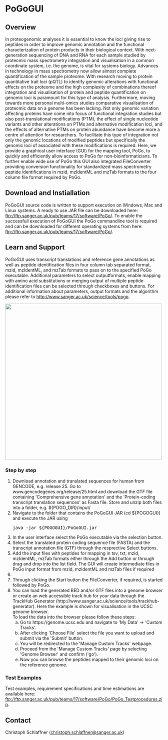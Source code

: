 # PoGoGUI

## Overview
In proteogenomic analyses it is essential to know the loci giving rise to peptides in order to improve genomic annotation and the functional characterization of protein products in their biological context. With next-generation sequencing of DNA and RNA for each sample studied by proteomic mass spectrometry integration and visualisation in a common coordinate system, i.e. the genome, is vital for systems biology. Advances in technology in mass spectrometry now allow almost complete quantification of the sample proteome. With research moving to protein quantitative trait loci (pQTL) to identify genomic alterations with functional effects on the proteome and the high complexity of combinations thereof integration and visualisation of protein and peptide quantification on genomic loci is paramount for this type of analysis. Furthermore, moving towards more personal multi-omics studies comparative visualisation of proteomic data on a genome has been lacking. Not only genomic variation affecting proteins have come into focus of functional integration studies but also post-translational modifications (PTM), the effect of single nucleotide variants and other alterations on PTMs and alternative modification loci, and the effects of alternative PTMs on protein abundance have become more a centre of attention for researchers. To facilitate this type of integration not only the genomic locations of modified peptides but specifically the genomic loci of associated with these modifications is required. Here, we provide a graphical user interface (GUI) for the mapping tool, PoGo, to quickly and efficiently allow access to PoGo for non-bioinformaticians. To further enable wide use of PoGo this GUI also integrated FileConverter providing conversion functionality for standardized mass spectrometry peptide identifications in mzid, mzIdentML and mzTab formats to the four column file format required by PoGo.

## Download and Instiallation
PoGoGUI source code is written to support execution on Windows, Mac and Linux systems. A ready to use JAR file can be downloaded here: ftp://ftp.sanger.ac.uk/pub/teams/17/software/PoGo/.
To enable the successfull execution of PoGoGUI the PoGo commandline tool is required and can be downloaded for different operating systems from here: ftp://ftp.sanger.ac.uk/pub/teams/17/software/PoGo/.

## Learn and Support
PoGoGUI uses transcript translations and reference gene annotations as well as peptide identification files in four column tab separated format, mzid, mzIdentML, and mzTab formats to pass on to the specified PoGo executable. Additional parameters to select outputformats, enable mapping with amino acid substitutions or merging output of multiple peptide identification files can be selected through checkboxes and buttons.
For additional information about parameters, output formats and the algorithm please refer to http://www.sanger.ac.uk/science/tools/pogo.

<img src="http://ngs.sanger.ac.uk/production/proteogenomics/suppl/PoGoGUI_description.png" height="500px">

### Step by step
<ol><li>Download annotation and translated sequences for human from GENCODE, e.g. release 25. Go to www.gencodegenes.org/release/25.html and download the GTF file containing 'Comprehensive gene annotation' and the 'Protein-coding transcript translation sequences' as Fasta file. Store and unzip both files into a folder, e.g. ${POGO_DIR}/input/</li><li>Navigate to the folder that contains the PoGoGUI JAR (cd ${POGOGUI}) and execute the JAR using
<pre>java -jar ${POGOGUI}/PoGoGUI.jar</pre>
</li><li>In the user interface select the PoGo executable via the selection button.</li><li>Select the translated protein coding sequence file (FASTA) and the transcript annotation file (GTF) through the resprective Select buttons.</li><li>Add the input files with peptides for mapping in tsv, txt, mzid, mzIdentML, mzTab formats either through the Add button or through drag and drop into the list field. The GUI will create intermediate files in PoGo input format from mzid, mzIdentML and mzTab files if required</li><li><You can now choose optional parameter settings or keep the default seetings./li><li>Through clicking the Start button the FileConverter, if required, is started followed by PoGo.</li>
<li>You can load the generated BED and/or GTF files into a genome browser or create an web accessible track hub for your data through the TrackHub Generator (http://www.sanger.ac.uk/science/tools/trackhub-generator). Here the example is shown for visualisation in the UCSC genome browser.<br><newline>To load the data into the browser please follow these steps:</newline>
<ol type='a'><li>Go to https://genome.ucsc.edu and navigate to 'My Data' -&gt; 'Custom Tracks'.</li><li>After clicking 'Choose File' select the file you want to upload and submit via the 'Submit' button.</li><li>You will be redirected to the 'Manage Custom Tracks' webpage.</li><li>Proceed from the 'Manage Custom Tracks' page by selecting 'Genome Browser' and confirm ('go').</li><li>Now you can browse the peptides mapped to their genomic loci on the reference genome.</li></ol></li></ol>

### Test Examples
Test examples, requirement specifications and time estimations are available here: ftp://ftp.sanger.ac.uk/pub/teams/17/software/PoGo/PoGo_Testprocedures.zip.

## Contact
Christoph Schlaffner (christoph.schlaffner@sanger.ac.uk)
